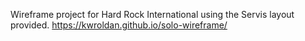Wireframe project for Hard Rock International using the Servis layout provided.
https://kwroldan.github.io/solo-wireframe/